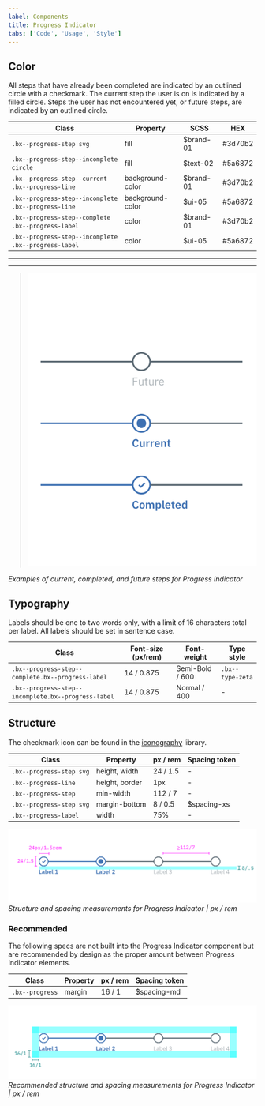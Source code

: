 ```yaml
---
label: Components
title: Progress Indicator
tabs: ['Code', 'Usage', 'Style']
---
```


## Color

All steps that have already been completed are indicated by an outlined circle with a checkmark. The current step the user is on is indicated by a filled circle. Steps the user has not encountered yet, or future steps, are indicated by an outlined circle.

| Class                                                | Property         | SCSS      | HEX     |
| ---------------------------------------------------- | ---------------- | --------- | ------- |
| `.bx--progress-step svg`                             | fill             | $brand-01 | #3d70b2 |
| `.bx--progress-step--incomplete circle`              | fill             | $text-02  | #5a6872 |
| `.bx--progress-step--current .bx--progress-line`     | background-color | $brand-01 | #3d70b2 |
| `.bx--progress-step--incomplete .bx--progress-line`  | background-color | $ui-05    | #5a6872 |
| `.bx--progress-step--complete .bx--progress-label`   | color            | $brand-01 | #3d70b2 |
| `.bx--progress-step--incomplete .bx--progress-label` | color            | $ui-05    | #5a6872 |

---

---

> ![Examples of current, completed, and future steps for Progress Indicator](images/progress-indicator-style-1.png)

_Examples of current, completed, and future steps for Progress Indicator_

## Typography

Labels should be one to two words only, with a limit of 16 characters total per label. All labels should be set in sentence case.

| Class                                               | Font-size (px/rem) | Font-weight     | Type style       |
| --------------------------------------------------- | ------------------ | --------------- | ---------------- |
| `.bx--progress-step--complete.bx--progress-label`   | 14 / 0.875         | Semi-Bold / 600 | `.bx--type-zeta` |
| `.bx--progress-step--incomplete.bx--progress-label` | 14 / 0.875         | Normal / 400    | -                |

## Structure

The checkmark icon can be found in the [iconography](/guidelines/iconography/library) library.

| Class                    | Property       | px / rem | Spacing token |
| ------------------------ | -------------- | -------- | ------------- |
| `.bx--progress-step svg` | height, width  | 24 / 1.5 | -             |
| `.bx--progress-line`     | height, border | 1px      | -             |
| `.bx--progress-step`     | min-width      | 112 / 7  | -             |
| `.bx--progress-step svg` | margin-bottom  | 8 / 0.5  | $spacing-xs   |
| `.bx--progress-label`    | width          | 75%      | -             |

![Structure and spacing for Progress Indicator](images/progress-indicator-style-2.png)
_Structure and spacing measurements for Progress Indicator | px / rem_

### Recommended

The following specs are not built into the Progress Indicator component but are recommended by design as the proper amount between Progress Indicator elements.

| Class           | Property | px / rem | Spacing token |
| --------------- | -------- | -------- | ------------- |
| `.bx--progress` | margin   | 16 / 1   | $spacing-md   |

![Structure and spacing for Progress Indicator](images/progress-indicator-style-3.png)
_Recommended structure and spacing measurements for Progress Indicator | px / rem_
